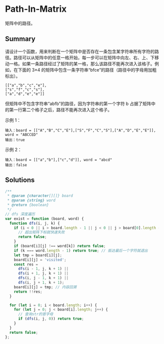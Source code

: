 # Path-In-Matrix

矩阵中的路径。

## Summary

请设计一个函数，用来判断在一个矩阵中是否存在一条包含某字符串所有字符的路径。路径可以从矩阵中的任意一格开始，每一步可以在矩阵中向左、右、上、下移动一格。如果一条路径经过了矩阵的某一格，那么该路径不能再次进入该格子。例如，在下面的 3×4 的矩阵中包含一条字符串“bfce”的路径（路径中的字母用加粗标出）。

```
[["a","b","c","e"],
["s","f","c","s"],
["a","d","e","e"]]
```

但矩阵中不包含字符串“abfb”的路径，因为字符串的第一个字符 b 占据了矩阵中的第一行第二个格子之后，路径不能再次进入这个格子。

示例 1：

```
输入：board = [["A","B","C","E"],["S","F","C","S"],["A","D","E","E"]], word = "ABCCED"
输出：true
```

示例 2：

```
输入：board = [["a","b"],["c","d"]], word = "abcd"
输出：false
```

## Solutions

```js
/**
 * @param {character[][]} board
 * @param {string} word
 * @return {boolean}
 */
// dfs 深度遍历
var exist = function (board, word) {
  function dfs(i, j, k) {
    if (i < 0 || i > board.length - 1 || j < 0 || j > board[0].length - 1) {
      // 超出矩阵下标就快速失败
      return false;
    }
    if (board[i][j] !== word[k]) return false;
    if (k === word.length - 1) return true; // 抵达最后一个字符就退出
    let tmp = board[i][j];
    board[i][j] = 'visited';
    const res =
      dfs(i - 1, j, k + 1) ||
      dfs(i + 1, j, k + 1) ||
      dfs(i, j - 1, k + 1) ||
      dfs(i, j + 1, k + 1);
    board[i][j] = tmp; // 内容回溯
    return !!res;
  }

  for (let i = 0; i < board.length; i++) {
    for (let j = 0; j < board[i].length; j++) {
      // 查询str的首字母
      if (dfs(i, j, 0)) return true;
    }
  }
  return false;
};
```
